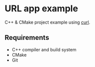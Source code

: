 #   URL app example
C++ & CMake project example using [curl][curl-link].

##  Requirements
- C++ compiler and build system
- CMake
- Git

[curl-link]: https://github.com/curl/curl
